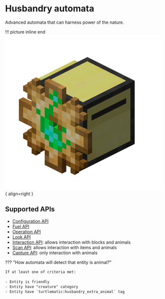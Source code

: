 # Husbandry automata

Advanced automata that can harness power of the nature.

!!! picture inline end
    ![Header](./../../images/husbandry_automata_turtle.png){ align=right }

## Supported APIs

- [Configuration API](../api/configuration.md)
- [Fuel API](../api/fuel.md)
- [Operation API](../api/operation.md)
- [Look API](../api/look.md)
- [Interaction API](../api/interaction.md): allows interaction with blocks and animals
- [Scan API](../api/scan.md): allows interaction with items and animals
- [Capture API](../api/capture.md): only interaction with animals

??? "How automata will detect that entity is animal?"

    If at least one of criteria met:

    - Entity is friendly
    - Entity have "creature" category
    - Entity have `turtlematic:husbandry_extra_animal` tag

